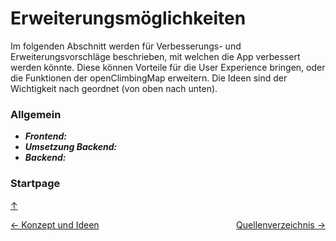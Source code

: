 <a id="top"></a>

# Erweiterungsmöglichkeiten

<div id="erweiterungsmöglichkeiten"></div>

Im folgenden Abschnitt werden für Verbesserungs- und Erweiterungsvorschläge beschrieben, mit welchen die App verbessert werden könnte. Diese können Vorteile für die User Experience bringen, oder die Funktionen der openClimbingMap erweitern. Die Ideen sind der Wichtigkeit nach geordnet (von oben nach unten).

### Allgemein

<div id="allgemein"></div>

- **_Frontend:_**
- **_Umsetzung Backend:_**
- **_Backend:_**

### Startpage

[↑](#top)

<div style="display: flex; justify-content: space-between;">
  <div>
    <a href="funktionen.html">← Konzept und Ideen</a>
  </div>
  <div>
   <a href="quellenverzeichnis.html">Quellenverzeichnis →</a>
  </div>
</div>

